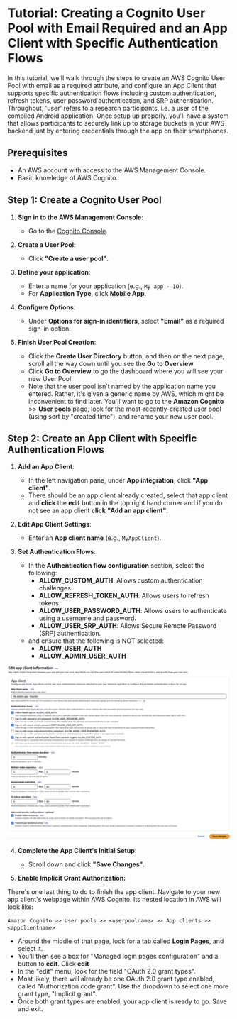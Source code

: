 # Tutorial: Creating a Cognito User Pool with Email Required and an App Client with Specific Authentication Flows

In this tutorial, we'll walk through the steps to create an AWS Cognito User Pool with email as a required attribute, and configure an App Client that supports specific authentication flows including custom authentication, refresh tokens, user password authentication, and SRP authentication. Throughout, 'user' refers to a research participants, i.e. a user of the compiled Android application. Once setup up properly, you'll have a system that allows participants to securely link up to storage buckets in your AWS backend just by entering credentials through the app on their smartphones.

## Prerequisites
- An AWS account with access to the AWS Management Console.
- Basic knowledge of AWS Cognito.

## Step 1: Create a Cognito User Pool

1. **Sign in to the AWS Management Console**:
    - Go to the [Cognito Console](https://console.aws.amazon.com/cognito/).

2. **Create a User Pool**:
    - Click **"Create a user pool"**.

3. **Define your application**:
    - Enter a name for your application (e.g., `My app - ID`).
    - For **Application Type**, click **Mobile App**.

4. **Configure Options**:
    - Under **Options for sign-in identifiers**, select **"Email"** as a required sign-in option.

5. **Finish User Pool Creation**:
    - Click the **Create User Directory** button, and then on the next page, scroll all the way down until you see the **Go to Overview**
    - Click **Go to Overview** to go the dashboard where you will see your new User Pool.
    - Note that the user pool isn’t named by the application name you entered. Rather, it's given a generic name by AWS, which might be inconvenient to find later. You'll want to go to the **Amazon Cognito** >> **User pools** page, look for the most-recently-created user pool (using sort by "created time"), and rename your new user pool.



## Step 2: Create an App Client with Specific Authentication Flows

1. **Add an App Client**:
    - In the left navigation pane, under **App integration**, click **"App client"**.
    - There should be an app client already created, select that app client and **click** the **edit** button in the top right hand corner and if you do not see an app client **click** **"Add an app client"**.

2. **Edit App Client Settings**:
    - Enter an **App client name** (e.g., `MyAppClient`).

3. **Set Authentication Flows**:
    - In the **Authentication flow configuration** section, select the following:
        - **ALLOW_CUSTOM_AUTH**: Allows custom authentication challenges.
        - **ALLOW_REFRESH_TOKEN_AUTH**: Allows users to refresh tokens.
        - **ALLOW_USER_PASSWORD_AUTH**: Allows users to authenticate using a username and password.
        - **ALLOW_USER_SRP_AUTH**: Allows Secure Remote Password (SRP) authentication.
    - and ensure that the following is NOT selected:
        - **ALLOW_USER_AUTH**
        - **ALLOW_ADMIN_USER_AUTH**

![alt text](<images/user_pool_final_configs.png>)


4. **Complete the App Client's Initial Setup**:
    - Scroll down and click **"Save Changes"**.

5. **Enable Implicit Grant Authorization:**

There's one last thing to do to finish the app client. Navigate to your new app client's webpage within AWS Cognito. Its nested location in AWS will look like:
```
Amazon Cognito >> User pools >> <userpoolname> >> App clients >> <appclientname>
```
- Around the middle of that page, look for a tab called **Login Pages**, and select it.
- You'll then see a box for "Managed login pages configuration" and a button to **edit**. Click **edit**
- In the "edit" menu, look for the field "OAuth 2.0 grant types".
- Most likely, there will already be one OAuth 2.0 grant type enabled, called "Authorization code grant". Use the dropdown to select one more grant type, "Implicit grant".
- Once both grant types are enabled, your app client is ready to go. Save and exit.
